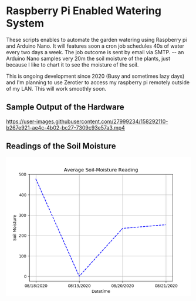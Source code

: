 # Raspberry Pi Enabled Watering System

These scripts enables to automate the garden watering using Raspberry pi and Arduino Nano. It will features soon a cron job schedules 40s of water every two days a week. The job outcome is sent by email via SMTP. -- an Arduino Nano samples very 20m the soil moisture of the plants, just because I like to chart it to see the moisture of the soil.

This is ongoing development since 2020 (Busy and sometimes lazy days) and I'm planning to use Zerotier to access my raspberry pi remotely outside of my LAN. This will work smoothly soon.

## Sample Output of the Hardware

https://user-images.githubusercontent.com/27999234/158292110-b267e921-ae4c-4b02-bc27-7309c93e57a3.mp4

## Readings of the Soil Moisture

![readings](Readings/08-21-2020.png) 



